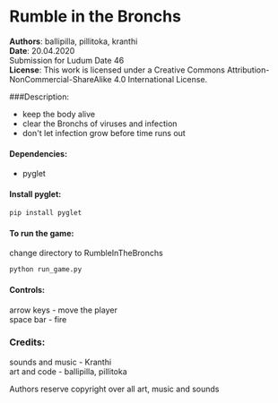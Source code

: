 # Rumble in the Bronchs

**Authors**: ballipilla, pillitoka, kranthi  
**Date**: 20.04.2020  
Submission for Ludum Date 46  
**License**: This work is licensed under a Creative Commons Attribution-NonCommercial-ShareAlike 4.0 International License.

###Description:
- keep the body alive   
- clear the Bronchs of viruses and infection   
- don't let infection grow before time runs out   

#### Dependencies:  
- pyglet

#### Install pyglet:  
```bash
pip install pyglet
```

#### To run the game:  
change directory to RumbleInTheBronchs   
```bash
python run_game.py   
```

#### Controls:
arrow keys - move the player  
space bar - fire  

### Credits:
sounds and music - Kranthi   
art and code - ballipilla, pillitoka   

Authors reserve copyright over all art, music and sounds
